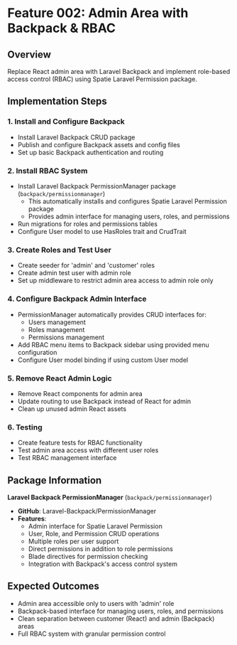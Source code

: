 # Feature 002: Admin Area with Backpack & RBAC

## Overview
Replace React admin area with Laravel Backpack and implement role-based access control (RBAC) using Spatie Laravel Permission package.

## Implementation Steps

### 1. Install and Configure Backpack
- Install Laravel Backpack CRUD package
- Publish and configure Backpack assets and config files
- Set up basic Backpack authentication and routing

### 2. Install RBAC System
- Install Laravel Backpack PermissionManager package (`backpack/permissionmanager`)
  - This automatically installs and configures Spatie Laravel Permission package
  - Provides admin interface for managing users, roles, and permissions
- Run migrations for roles and permissions tables
- Configure User model to use HasRoles trait and CrudTrait

### 3. Create Roles and Test User
- Create seeder for 'admin' and 'customer' roles
- Create admin test user with admin role
- Set up middleware to restrict admin area access to admin role only

### 4. Configure Backpack Admin Interface
- PermissionManager automatically provides CRUD interfaces for:
  - Users management
  - Roles management  
  - Permissions management
- Add RBAC menu items to Backpack sidebar using provided menu configuration
- Configure User model binding if using custom User model

### 5. Remove React Admin Logic
- Remove React components for admin area
- Update routing to use Backpack instead of React for admin
- Clean up unused admin React assets

### 6. Testing
- Create feature tests for RBAC functionality
- Test admin area access with different user roles
- Test RBAC management interface

## Package Information
**Laravel Backpack PermissionManager** (`backpack/permissionmanager`)
- **GitHub**: Laravel-Backpack/PermissionManager
- **Features**: 
  - Admin interface for Spatie Laravel Permission
  - User, Role, and Permission CRUD operations
  - Multiple roles per user support
  - Direct permissions in addition to role permissions
  - Blade directives for permission checking
  - Integration with Backpack's access control system

## Expected Outcomes
- Admin area accessible only to users with 'admin' role
- Backpack-based interface for managing users, roles, and permissions
- Clean separation between customer (React) and admin (Backpack) areas
- Full RBAC system with granular permission control